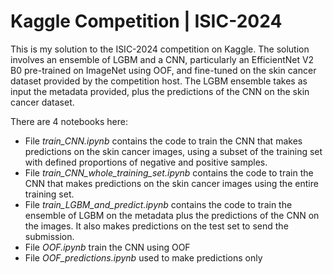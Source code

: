 # Kaggle Competition | ISIC-2024
This is my solution to the ISIC-2024 competition on Kaggle.
The solution involves an ensemble of LGBM and a CNN, particularly an EfficientNet V2 B0 pre-trained on ImageNet using OOF, and fine-tuned on the skin cancer dataset provided by the competition host.
The LGBM ensemble takes as input the metadata provided, plus the predictions of the CNN on the skin cancer dataset.

There are 4 notebooks here:
* File _train_CNN.ipynb_ contains the code to train the CNN that makes predictions on the skin cancer images, using a subset of the training set with defined proportions of negative and positive samples.
* File _train_CNN_whole_training_set.ipynb_ contains the code to train the CNN that makes predictions on the skin cancer images using the entire training set.
* File _train_LGBM_and_predict.ipynb_ contains the code to train the ensemble of LGBM on the metadata plus the predictions of the CNN on the images. It also makes predictions on the test set to send the submission.
* File _OOF.ipynb_ train the CNN using OOF
* File _OOF_predictions.ipynb_ used to make predictions only
